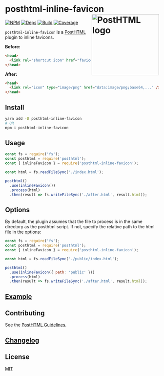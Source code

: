 # posthtml-inline-favicon <img align="right" width="220" height="200" title="PostHTML logo" src="http://posthtml.github.io/posthtml/logo.svg">

[![NPM][npm]][npm-url]
[![Deps][deps]][deps-url]
[![Build][build]][build-badge]
[![Coverage][codecov-shield]][codecov]

`posthtml-inline-favicon` is a [PostHTML](https://github.com/posthtml/posthtml) plugin to inline favicons.

**Before:**

```html
<head>
  <link rel="shortcut icon" href="favicon.ico" />
</head>
```

**After:**

```html
<head>
  <link rel="icon" type="image/png" href="data:image/png;base64,..." />
</head>
```

## Install

```bash
yarn add -D posthtml-inline-favicon
# OR
npm i posthtml-inline-favicon
```

## Usage

```js
const fs = require('fs');
const posthtml = require('posthtml');
const { inlineFavicon } = require('posthtml-inline-favicon');

const html = fs.readFileSync('./index.html');

posthtml()
  .use(inlineFavicon())
  .process(html)
  .then(result => fs.writeFileSync('./after.html', result.html));
```

## Options

By default, the plugin assumes that the file to process is in the same directory as the posthtml script. If not, specify the relative path to the html file in the options:

```js
const fs = require('fs');
const posthtml = require('posthtml');
const { inlineFavicon } = require('posthtml-inline-favicon');

const html = fs.readFileSync('./public/index.html');

posthtml()
  .use(inlineFavicon({ path: 'public' }))
  .process(html)
  .then(result => fs.writeFileSync('./after.html', result.html));
```

## [Example](example)

## Contributing

See the [PostHTML Guidelines](https://github.com/posthtml/posthtml/tree/master/docs).

## [Changelog](CHANGELOG.md)

## License

[MIT](LICENSE)

[npm]: https://img.shields.io/npm/v/posthtml-inline-favicon.svg?color=blue
[npm-url]: https://npmjs.com/package/posthtml-inline-favicon
[deps]: https://david-dm.org/posthtml/posthtml-inline-favicon.svg
[deps-url]: https://david-dm.org/posthtml/posthtml-inline-favicon
[build]: https://travis-ci.com/posthtml/posthtml-inline-favicon.svg?branch=master
[build-badge]: https://travis-ci.com/posthtml/posthtml-inline-favicon
[codecov]: https://codecov.io/gh/posthtml/posthtml-inline-favicon
[codecov-shield]: https://img.shields.io/codecov/c/github/posthtml/posthtml-inline-favicon.svg

